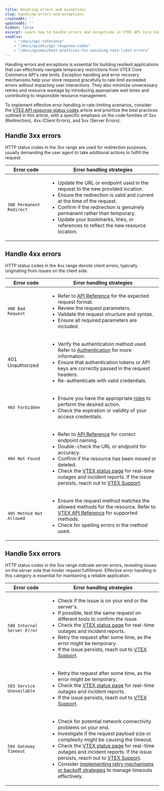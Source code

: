```yaml
---
title: Handling errors and exceptions
slug: handling-errors-and-exceptions
createdAt: ''
updatedAt: ''
hidden: false
excerpt: Learn how to handle errors and exceptions in VTEX API Core Commerce APIs to build resilient applications.
seeAlso:
    - "/docs/api-reference"
    - "/docs/guides/api-response-codes"
    - "/docs/guides/best-practices-for-avoiding-rate-limit-errors"
---
```


Handling errors and exceptions is essential for building resilient applications that can effectively navigate temporary restrictions from VTEX Core Commerce API's rate limits. Exception handling and error recovery mechanisms help your store respond gracefully to rate limit exceeded errors without impacting user interactions. They also minimize unnecessary retries and resource wastage by introducing appropriate wait times and contributing to responsible resource management.

To implement effective error handling in rate-limiting scenarios, consider the [VTEX API response status codes](https://developers.vtex.com/docs/guides/api-response-codes) article and prioritize the best practices outlined in this article, with a specific emphasis on the code families of 3xx (Redirection), 4xx (Client Errors), and 5xx (Server Errors).

## Handle 3xx errors

HTTP status codes in the 3xx range are used for redirection purposes, usually demanding the user agent to take additional actions to fulfill the request.

| Error code              | Error handling strategies                                                                                    |
|-------------------------|------------------------------------------------------------------------------------------------------------|
| `308 Permanent Redirect`  | <ul><li>Update the URL or endpoint used in the request to the new provided location.</li><li>Ensure the redirection is valid and current at the time of the request.</li><li>Confirm if the redirection is genuinely permanent rather than temporary.</li><li>Update your bookmarks, links, or references to reflect the new resource location.</li></ul> |

## Handle 4xx errors

HTTP status codes in the 4xx range denote client errors, typically originating from issues on the client side.

| Error code             | Error handling strategies                                                                                                                                                                      |
|------------------------|--------------------------------------------------------------------------------------------------------------------------------------------------------------------------------------------------|
| `400 Bad Request`        | <ul><li>Refer to [API Reference](https://developers.vtex.com/docs/api-reference) for the expected request format.</li><li>Review the request parameters.</li><li>Validate the request structure and syntax.</li><li>Ensure all required parameters are included.</li></ul> |
| 401 Unauthorized       | <ul><li>Verify the authentication method used. Refer to [Authentication](https://developers.vtex.com/docs/guides/authentication) for more information.</li><li>Ensure that authentication tokens or API keys are correctly passed in the request headers.</li><li>Re-authenticate with valid credentials.</li></ul> |
| `403 Forbidden`          | <ul><li>Ensure you have the appropriate [roles](https://help.vtex.com/en/tutorial/roles--7HKK5Uau2H6wxE1rH5oRbc?&utm_source=autocomplete) to perform the desired action.</li><li>Check the expiration or validity of your access credentials.</li></ul> |
| `404 Not Found`          | <ul><li>Refer to [API Reference](https://developers.vtex.com/docs/api-reference) for correct endpoint naming.</li><li>Double-check the URL or endpoint for accuracy.</li><li>Confirm if the resource has been moved or deleted.</li><li>Check the [VTEX status page](https://status.vtex.com/) for real-time outages and incident reports. If the issue persists, reach out to [VTEX Support](https://help.vtex.com/support).</li></ul> |
| `405 Method Not Allowed` | <ul><li>Ensure the request method matches the allowed methods for the resource. Refer to [VTEX API Reference](https://developers.vtex.com/docs/api-reference) for supported methods.</li><li>Check for spelling errors in the method used.</li></ul> |

## Handle 5xx errors

HTTP status codes in the 5xx range indicate server errors, revealing issues on the server side that hinder request fulfillment. Effective error handling in this category is essential for maintaining a reliable application.

| Error code                 | Error handling strategies                                                                                                                                                                                                                          |
|----------------------------|------------------------------------------------------------------------------------------------------------------------------------------------------------------------------------------------------------------------------------------------------|
| `500 Internal Server Error`  | <ul><li>Check if the issue is on your end or the server's.</li><li>If possible, test the same request on different tools to confirm the issue.</li><li>Check the [VTEX status page](https://status.vtex.com/) for real-time outages and incident reports.</li><li>Retry the request after some time, as the error might be temporary.</li><li>If the issue persists, reach out to [VTEX Support](https://help.vtex.com/support).</li></ul> |
| `503 Service Unavailable`    | <ul><li>Retry the request after some time, as the error might be temporary.</li><li>Check the [VTEX status page](https://status.vtex.com/) for real-time outages and incident reports.</li><li>If the issue persists, reach out to [VTEX Support](https://help.vtex.com/support).</li></ul> |
| `504 Gateway Timeout`        | <ul><li>Check for potential network connectivity problems on your end.</li><li>Investigate if the request payload size or complexity might be causing the timeout.</li><li>Check the [VTEX status page](https://status.vtex.com/) for real-time outages and incident reports. If the issue persists, reach out to [VTEX Support](https://help.vtex.com/support).</li><li>Consider [implementing retry mechanisms or backoff strategies](https://en.wikipedia.org/wiki/Exponential_backoff) to manage timeouts effectively.</li></ul> |